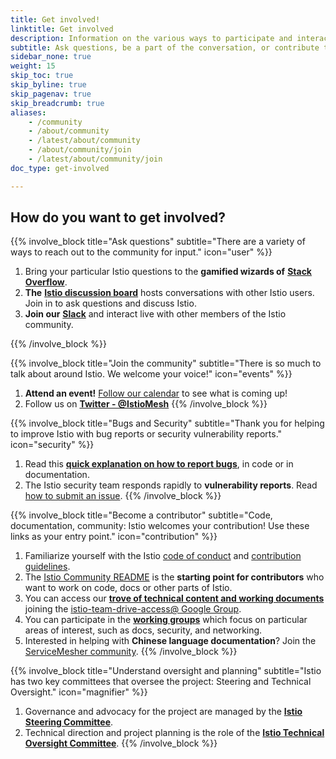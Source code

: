 ```yaml
---
title: Get involved!
linktitle: Get involved
description: Information on the various ways to participate and interact with the Istio community.
subtitle: Ask questions, be a part of the conversation, or contribute to Istio’s growth. Istio is an open source project that is driven by the participation of users and contributors. Join in!
sidebar_none: true
weight: 15
skip_toc: true
skip_byline: true
skip_pagenav: true
skip_breadcrumb: true
aliases:
    - /community
    - /about/community
    - /latest/about/community
    - /about/community/join
    - /latest/about/community/join
doc_type: get-involved

---
```

## How do you want to get involved?

{{% involve_block title="Ask questions" subtitle="There are a variety of ways to reach out to the community for input." icon="user" %}}
1.   Bring your particular Istio questions to the **gamified wizards of** [**Stack Overflow**](https://stackoverflow.com/questions/tagged/istio).
2.   **The** [**Istio discussion board**](https://discuss.istio.io/) hosts conversations with other Istio users. Join in to ask questions and discuss Istio.
3.   **Join our** [**Slack**](https://slack.istio.io/) and interact live with other members of the Istio community.

{{% /involve_block %}}

{{% involve_block title="Join the community" subtitle="There is so much to talk about around Istio. We welcome your voice!" icon="events" %}}
1. **Attend an event!** [Follow our calendar](https://calendar.google.com/calendar/embed?src=i10ogf58krfbrsjai5qi16g4do@group.calendar.google.com) to see what is coming up!
2. Follow us on [**Twitter - @IstioMesh**](https://twitter.com/IstioMesh)
{{% /involve_block %}}

{{% involve_block title="Bugs and Security" subtitle="Thank you for helping to improve Istio with bug reports or security vulnerability reports." icon="security" %}}
1. Read this [**quick explanation on how to report bugs**](/docs/releases/bugs/), in code or in documentation.
2. The Istio security team responds rapidly to **vulnerability reports**. Read [how to submit an issue](/docs/releases/security-vulnerabilities/).
{{% /involve_block %}}

{{% involve_block title="Become a contributor" subtitle="Code, documentation, community: Istio welcomes your contribution! Use these links as your entry point." icon="contribution" %}}
1. Familiarize yourself with the Istio [code of conduct](https://github.com/istio/community/blob/master/CONTRIBUTING.md#code-of-conduct) and [contribution guidelines](https://github.com/istio/community/blob/master/CONTRIBUTING.md).
2. The [Istio Community README](https://github.com/istio/community/blob/master/README.md) is the **starting point for contributors** who want to work on code, docs or other parts of Istio.
3. You can access our [**trove of technical content and working documents**](https://drive.google.com/corp/drive/u/0/folders/0AIS5p3eW9BCtUk9PVA) joining the [istio-team-drive-access@ Google Group](https://groups.google.com/forum/#!forum/istio-team-drive-access).
4. You can participate in the [**working groups**](https://github.com/istio/community/blob/master/WORKING-GROUPS.md) which focus on particular areas of interest, such as docs, security, and networking.
5. Interested in helping with **Chinese language documentation**? Join the [ServiceMesher community](https://www.servicemesher.com/).
{{% /involve_block %}}

{{% involve_block title="Understand oversight and planning" subtitle="Istio has two key committees that oversee the project: Steering and Technical Oversight." icon="magnifier" %}}
1. Governance and advocacy for the project are managed by the [**Istio Steering Committee**](https://github.com/istio/community/tree/master/steering).
2. Technical direction and project planning is the role of the [**Istio Technical Oversight Committee**](https://github.com/istio/community/blob/master/TECH-OVERSIGHT-COMMITTEE.md).
{{% /involve_block %}}
